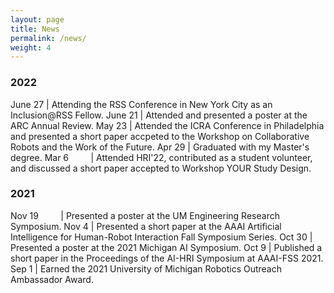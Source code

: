 ```yaml
---
layout: page
title: News
permalink: /news/
weight: 4
---
```



<style>
td, th {
   border: none!important;
}
</style>

### 2022

June 27 | Attending the RSS Conference in New York City as an Inclusion@RSS Fellow.
June 21 | Attended and presented a poster at the ARC Annual Review.
May 23 | Attended the ICRA Conference in Philadelphia and presented a short paper accpeted to the Workshop on Collaborative Robots and the Work of the Future.
Apr 29 | Graduated with my Master's degree.
Mar 6 &nbsp; &nbsp; &nbsp; &nbsp; | Attended HRI'22, contributed as a student volunteer, and discussed a short paper accepted to Workshop YOUR Study Design.

### 2021

Nov 19 &nbsp; &nbsp; &nbsp; &nbsp; | Presented a poster at the UM Engineering Research Symposium.
Nov 4        | Presented a short paper at the AAAI Artificial Intelligence for Human-Robot Interaction Fall Symposium Series.
Oct 30       | Presented a poster at the 2021 Michigan AI Symposium.
Oct 9        | Published a short paper in the Proceedings of the AI-HRI Symposium at AAAI-FSS 2021.
Sep 1        | Earned the 2021 University of Michigan Robotics Outreach Ambassador Award.
